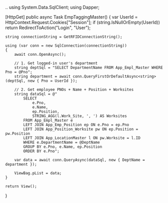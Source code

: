 ..
using System.Data.SqlClient;
using Dapper;

[HttpGet]
public async Task<IActionResult> EmpTaggingMaster()
{
    var UserId = HttpContext.Request.Cookies["Session"];
    if (string.IsNullOrEmpty(UserId))
        return RedirectToAction("Login", "User");

    string connectionString = GetRFIDConnectionString();

    using (var conn = new SqlConnection(connectionString))
    {
        await conn.OpenAsync();

        // 1. Get logged-in user's department
        string deptSql = "SELECT DepartmentName FROM App_Empl_Master WHERE Pno = @Pno";
        string department = await conn.QueryFirstOrDefaultAsync<string>(deptSql, new { Pno = UserId });

        // 2. Get employee PNOs + Name + Position + Worksites
        string dataSql = @"
            SELECT 
                e.Pno,
                e.Name,
                ep.Position,
                STRING_AGG(l.Work_Site, ', ') AS Worksites
            FROM App_Empl_Master e
            LEFT JOIN App_Emp_Position ep ON e.Pno = ep.Pno
            LEFT JOIN App_Position_Worksite pw ON ep.Position = pw.Position
            LEFT JOIN App_LocationMaster l ON pw.Worksite = l.ID
            WHERE e.DepartmentName = @DeptName
            GROUP BY e.Pno, e.Name, ep.Position
            ORDER BY e.Pno";

        var data = await conn.QueryAsync(dataSql, new { DeptName = department });

        ViewBag.pList = data;
    }

    return View();
}
